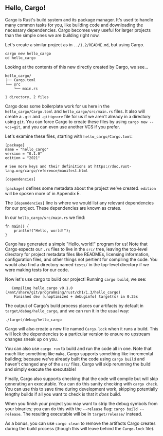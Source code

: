 ## Hello, Cargo!

Cargo is Rust's build system and its package manager. It's used to handle many
common tasks for you, like building code and downloading the necessary
dependencies. Cargo becomes very useful for larger projects than the simple ones
we are building right now.

Let's create a similar project as in `../1.2/README.md`, but using Cargo.

```
cargo new hello_cargo
cd hello_cargo
```

Looking at the contents of this new directly created by Cargo, we see...

```
hello_cargo/
├── Cargo.toml
└── src
    └── main.rs

1 directory, 2 files
```

Cargo does some boilerplate work for us here in the `hello_cargo/Cargo.toml` and
`hello_cargo/src/main.rs` files. It also will create a `.git` and `.gitignore`
file for us if we aren't already in a directory using `git`. You can force Cargo
to create these files by using `cargo new --vcs=git`, and you can even use
another VCS if you prefer.

Let's examine these files, starting with `hello_cargo/Cargo.toml`:

```
[package]
name = "hello_cargo"
version = "0.1.0"
edition = "2021"

# See more keys and their definitions at https://doc.rust-lang.org/cargo/reference/manifest.html

[dependencies]
```

`[package]` defines some metadata about the project we've created. `edition`
will be spoken more of in Appendix E.

The `[dependencies]` line is where we would list any relevant dependencies for
our project. These dependencies are known as crates.

In our `hello_cargo/src/main.rs` we find:

```
fn main() {
    println!("Hello, world!");
}
```

Cargo has generated a simple "Hello, world!" program for us! Note that Cargo
expects our `.rs` files to live in the `src/` tree, leaving the top-level
directory for project metadata files like READMEs, licensing information,
configuration files, and other things not pertient for compiling the code. You
would also find a directory named `tests/` in the top-level directory if we were
making tests for our code.

Now let's use cargo to build our project! Running `cargo build`, we see:

```
   Compiling hello_cargo v0.1.0
(/mnt/share/git/programming/rust/ch1/1.3/hello_cargo)
    Finished dev [unoptimized + debuginfo] target(s) in 0.25s
```

The output of Cargo's build process places our artifacts by default in
`target/debug/hello_cargo`, and we can run it in the usual way:

```
./target/debug/hello_cargo
```

Cargo will also create a new file named `Cargo.lock` when it runs a build. This
will lock the dependencies to a particular version to ensure no upstream changes
sneak up on you.

You can also use `cargo run` to build and run the code all in one. Note that
much like something like `make`, Cargo supports something like incremental
building; because we've already built the code using `cargo build` and haven't
changed any of the `src/` files, Cargo will skip rerunning the build and simply
execute the executable!

Finally, Cargo also supports checking that the code will compile but will skip
generating an executable. You can do this sanity checking with `cargo check`.
You can use this to save time during development work, skipping potentially
lengthy builds if all you want to check is that it *does* build.

When you finish your project you may want to strip the debug symbols from your
binaries; you can do this with the `--release` flag: `cargo build --release`.
The resulting executable will be in `target/release/` instead.

As a bonus, you can use `cargo clean` to remove the artifacts Cargo creates
during the build process (though this will leave behind the `Cargo.lock` file).
